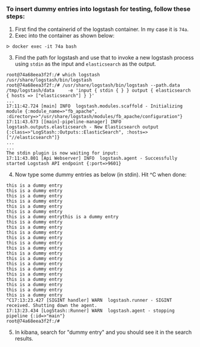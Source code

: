 ### To insert dummy entries into logstash for testing, follow these steps:

1. First find the containerid of the logstash container. In my case it is `74a`.
2. Exec into the container as shown below:
```
ᐅ docker exec -it 74a bash
```
3. Find the path for logstash and use that to invoke a new logstash process using `stdin` as the input and `elasticsearch` as the output.
```
root@74a68eea3f2f:/# which logstash
/usr/share/logstash/bin/logstash
root@74a68eea3f2f:/# /usr/share/logstash/bin/logstash --path.data /tmp/logstash/data     -e 'input { stdin { } } output { elasticsearch { hosts => ["elasticsearch"] } }'
...
17:11:42.724 [main] INFO  logstash.modules.scaffold - Initializing module {:module_name=>"fb_apache", :directory=>"/usr/share/logstash/modules/fb_apache/configuration"}
17:11:43.673 [[main]-pipeline-manager] INFO  logstash.outputs.elasticsearch - New Elasticsearch output {:class=>"LogStash::Outputs::ElasticSearch", :hosts=>["//elasticsearch"]}
...
...
The stdin plugin is now waiting for input:
17:11:43.801 [Api Webserver] INFO  logstash.agent - Successfully started Logstash API endpoint {:port=>9601}

```
4. Now type some dummy entries as below (in stdin). Hit ^C when done:
```
this is a dummy entry
this is a dummy entry
this is a dummy entry
this is a dummy entry
this is a dummy entry
this is a dummy entry
this is a dummy entrythis is a dummy entry
this is a dummy entry
this is a dummy entry
this is a dummy entry
this is a dummy entry
this is a dummy entry
this is a dummy entry
this is a dummy entry
this is a dummy entry
this is a dummy entry
this is a dummy entry
this is a dummy entry
this is a dummy entry
this is a dummy entry
this is a dummy entry
this is a dummy entry
^C17:13:23.427 [SIGINT handler] WARN  logstash.runner - SIGINT received. Shutting down the agent.
17:13:23.434 [LogStash::Runner] WARN  logstash.agent - stopping pipeline {:id=>"main"}
root@74a68eea3f2f:/#
```
5. In kibana, search for "dummy entry" and you should see it in the search results.
